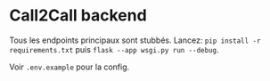 
# Call2Call backend

Tous les endpoints principaux sont stubbés.
Lancez: `pip install -r requirements.txt` puis `flask --app wsgi.py run --debug`.

Voir `.env.example` pour la config.
